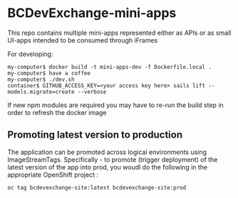 # BCDevExchange-mini-apps
This repo contains multiple mini-apps represented either as APIs or as small UI-apps intended to be consumed through iFrames

For developing:

```
my-computer$ docker build -t mini-apps-dev -f Dockerfile.local .
my-computer$ have a coffee
my-computer$ ./dev.sh
container$ GITHUB_ACCESS_KEY=<your access key here> sails lift --models.migrate=create --verbose
```


If new npm modules are required you may have to re-run the build step in order to refresh the docker image

## Promoting latest version to production

The application can be promoted across logical environments using ImageStreamTags.  Specifically - to promote (trigger deployment) of the latest version of the app into prod, you woudl do the following in the appropriate OpenShift project :

```
oc tag bcdevexchange-site:latest bcdevexchange-site:prod
```


